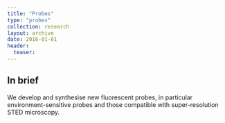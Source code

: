```yaml
---
title: "Probes"
type: "probes"
collection: research
layout: archive
date: 2016-01-01
header:
  teaser: 
---
```




In brief
--------
We develop and synthesise new fluorescent probes, in particular environment-sensitive probes and those compatible with super-resolution STED microscopy.
